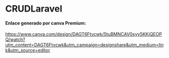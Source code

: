 
# CRUDLaravel
#### Enlace generado por canva Premium: 
https://www.canva.com/design/DAGT6Ftvcwk/5tuBMNCAV0xyy5KKjQEOPQ/watch?utm_content=DAGT6Ftvcwk&utm_campaign=designshare&utm_medium=link&utm_source=editor
